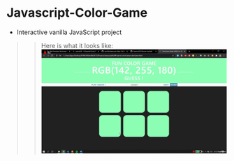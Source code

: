 # Javascript-Color-Game
- Interactive vanilla JavaScript project  
>> Here is what it looks like:
>> ![](color.gif)
